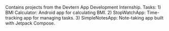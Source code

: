 Contains projects from the Devtern App Development Internship. Tasks: 1) BMI Calculator: Android app for calculating BMI. 2) StopWatchApp: Time-tracking app for managing tasks. 3) SimpleNotesApp: Note-taking app built with Jetpack Compose.
